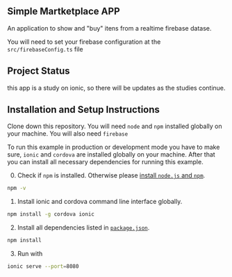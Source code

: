 ## Simple Martketplace APP

An application to show and "buy" itens from a realtime firebase datase.

You will need to set your firebase configuration at the `src/firebaseConfig.ts` file

## Project Status
this app is a study on ionic, so there will be updates as the studies continue.

## Installation and Setup Instructions

Clone down this repository. You will need `node` and `npm` installed globally on your machine.  You will also need `firebase`

To run this example in production or development mode you have to make sure, `ionic` and `cordova` are installed globally on your machine. After that you can install all necessary dependencies for running this example.

0. Check if `npm` is installed. Otherwise please [install `node.js` and `npm`](https://nodejs.org/en/download/package-manager/).
```bash
npm -v
```

1. Install ionic and cordova command line interface globally.
```bash
npm install -g cordova ionic
```

2. Install all dependencies listed in [`package.json`](/package.json).
```bash
npm install
```

3. Run with
```bash
ionic serve --port=8080
```
